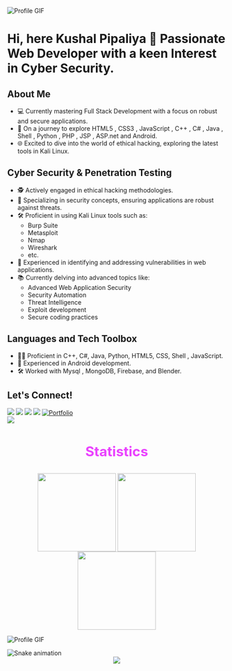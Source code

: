 <!DOCTYPE html>
<html>
<head>
  <meta charset="UTF-8" />
  <meta name="viewport" content="width=device-width, initial-scale=1.0" />
  <link href="https://cdn.jsdelivr.net/npm/tailwindcss@2.2.19/dist/tailwind.min.css" rel="stylesheet">
</head>
<body>

![Profile GIF](https://user-images.githubusercontent.com/73097560/115834477-dbab4500-a447-11eb-908a-139a6edaec5c.gif)
# Hi, here Kushal Pipaliya 👋 Passionate Web Developer with a keen Interest in Cyber Security.

## About Me
- 💻 Currently mastering Full Stack Development with a focus on robust and secure applications.
- 🚀 On a journey to explore HTML5 , CSS3 , JavaScript , C++ , C# , Java , Shell , Python , PHP , JSP , ASP.net and Android.
- 🌐 Excited to dive into the world of ethical hacking, exploring the latest tools in Kali Linux.

## Cyber Security & Penetration Testing
- 🕵️ Actively engaged in ethical hacking methodologies.
- 🔐 Specializing in security concepts, ensuring applications are robust against threats.
- 🛠️ Proficient in using Kali Linux tools such as:
  - Burp Suite
  - Metasploit
  - Nmap
  - Wireshark
  - etc.
- 🚨 Experienced in identifying and addressing vulnerabilities in web applications.
- 📚 Currently delving into advanced topics like:
  - Advanced Web Application Security
  - Security Automation
  - Threat Intelligence
  - Exploit development
  - Secure coding practices
    

## Languages and Tech Toolbox
- 👨‍💻 Proficient in C++, C#, Java, Python, HTML5, CSS, Shell , JavaScript.
- 📱 Experienced in Android development.
- 🛠️ Worked with Mysql , MongoDB, Firebase, and Blender.

## Let's Connect!
<div> 
 <a href="https://www.linkedin.com/in/kushal-pipaliya" target="_blank"><img src="https://img.shields.io/badge/LinkedIn-0077B5?style=for-the-badge&logo=linkedin&logoColor=white" target="_blank"></a>
<a href="https://twitter.com/PipaliyaKu78237" target="_blank" ><img src="https://img.shields.io/badge/-Twitter-%231DA1F2?style=for-the-badge&logo=twitter&logoColor=white" target="_blank"></a>
<a href="mailto:21bmiit129@gmail.com" ><img src="https://img.shields.io/badge/-Gmail-%23333?style=for-the-badge&logo=gmail&logoColor=white"></a>
<a href="https://www.instagram.com/_kushal_pipaliya/" target="_blank" ><img src="https://img.shields.io/badge/-Instagram-%23E4405F?style=for-the-badge&logo=instagram&logoColor=white" target="_blank"></a>
<a href="https://portfoliobykushal.netlify.app/" target="_blank" ><img src="https://img.shields.io/badge/-Portfolio-%8A2BE2?style=for-the-badge&logoColor=white" alt="Portfolio"></a>
</div>


<img src="https://user-images.githubusercontent.com/73097560/115834477-dbab4500-a447-11eb-908a-139a6edaec5c.gif">
<h3 align="center" style="font-size: 2.25em;
    color: #ea42ff" >Statistics</h3>
<div align="center">
<img align="center" src="http://github-profile-summary-cards.vercel.app/api/cards/stats?username=kushal129&theme=2077" height="180em" />
<img align="center" src="http://github-profile-summary-cards.vercel.app/api/cards/most-commit-language?username=kushal129&theme=2077" height="180em" />
<img align="center" src="http://github-profile-summary-cards.vercel.app/api/cards/repos-per-language?username=kushal129&theme=2077" height="180em" />
</div>

![Profile GIF](https://user-images.githubusercontent.com/73097560/115834477-dbab4500-a447-11eb-908a-139a6edaec5c.gif)

<img src="https://profile-readme-generator.com/assets/snake.svg" alt="Snake animation" />

<div align="center">
  <img src="https://profile-counter.glitch.me/Kushal129/count.svg?"  />
</div>
</body>
</html>

